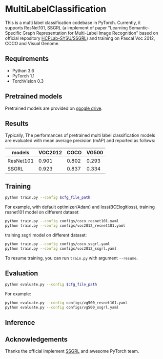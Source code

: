# MultiLabelClassification

This is a multi label classification codebase in PyTorch. Currently, it supports ResNet101, SSGRL (a implement of paper "Learning Semantic-Specific Graph Representation for Multi-Label Image Recognition" based on official repository [HCPLab-SYSU/SSGRL](https://github.com/HCPLab-SYSU/SSGRL)) and training on Pascal Voc 2012, COCO and Visual Genome.

## Requirements
- Python 3.6
- PyTorch 1.1
- TorchVision 0.3

## Pretrained models
Pretrained models are provided on [google drive](https://drive.google.com/open?id=10Ex1hEWCZw8Gop0DN-kvnPVlVfuzTbll). 

## Results
Typically, The performances of pretrained multi label classification models are evaluated with mean average precision (mAP) and reported as follows:

|   models  |  VOC2012  |  COCO   |   VG500  |
|   -----   |  -------  |  -----  | ---------|
| ResNet101 |   0.901   |  0.802  |   0.293  |
| SSGRL     |   0.923   |  0.837  |   0.334  |

## Training

```bash
python train.py --config $cfg_file_path
```
For example, with default optimizer(Adam) and loss(BCElogitloss), training resnet101 model on different dataset: 
```bash
python train.py --config configs/coco_resnet101.yaml
python train.py --config configs/voc2012_resnet101.yaml
```
training ssgrl model on different dataset:
```bash
python train.py --config configs/coco_ssgrl.yaml
python train.py --config configs/voc2012_ssgrl.yaml
```

To resume training, you can run `train.py` with argument `--resume`.

## Evaluation

```bash
python evaluate.py --config $cfg_file_path
```
For example:
```bash
python evaluate.py --config configs/vg500_resnet101.yaml
python evaluate.py --config configs/vg500_ssgrl.yaml
```

## Inference

## Acknowledgements
Thanks the official implement [SSGRL](https://github.com/HCPLab-SYSU/SSGRL) and awesome PyTorch team.
